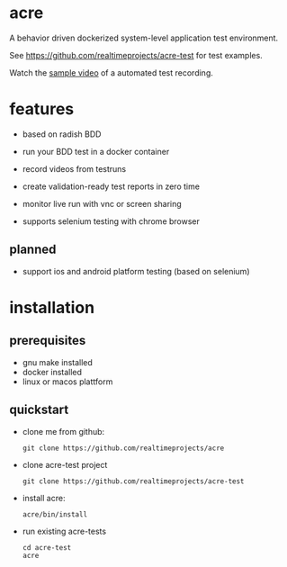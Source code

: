 # acre

A behavior driven dockerized system-level application test environment.

See https://github.com/realtimeprojects/acre-test for test examples.

Watch the [sample video](https://github.com/realtimeprojects/acre/wiki/navigation.feature.subtitles.mp4) of a automated test recording.

# features

- based on radish BDD
- run your BDD test in a docker container
- record videos from testruns
- create validation-ready test reports in zero time
- monitor live run with vnc or screen sharing

- supports selenium testing with chrome browser

## planned

- support ios and android platform testing (based on selenium)

# installation

## prerequisites

  - gnu make installed
  - docker installed
  - linux or macos plattform

## quickstart

  - clone me from github:

        git clone https://github.com/realtimeprojects/acre

  - clone acre-test project

        git clone https://github.com/realtimeprojects/acre-test

  - install acre:

        acre/bin/install

  - run existing acre-tests

        cd acre-test
        acre

